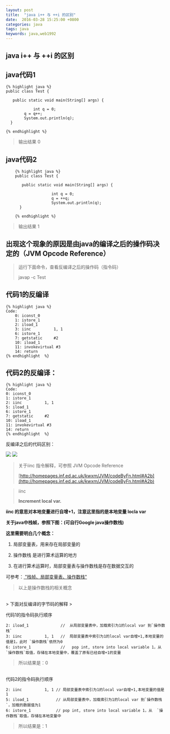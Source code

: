 ```yaml
---
layout: post
title:  "java i++ 与 ++i 的区别"
date:  2016-03-28 15:25:00 +0800
categories: java
tags: java
keywords: java,web1992
---
```



java i++ 与 ++i 的区别
---

<!--more-->
java代码1
---

	{% highlight java %}
	public class Test {

	   public static void main(String[] args) {

		        int q = 0;
			q = q++;
			System.out.println(q);
	  }

	{% endhighlight %}

>输出结果 0
>

java代码2
---                                                    
                                                     
        {% highlight java %}                         
        public class Test {                          
                                                     
           public static void main(String[] args) {  
                                                     
                        int q = 0;                   
                        q = ++q;                     
                        System.out.println(q);       
          }                                          
                                                     
        {% endhighlight %}     

>输出结果 1
> 

出现这个现象的原因是由java的编译之后的操作码决定的（JVM Opcode Reference）
---
> 运行下面命令，查看反编译之后的操作码（指令码）
>
> javap -c Test
>

代码1的反编译
---
	{% highlight java %} 
	Code:
    	0: iconst_0
    	1: istore_1
    	2: iload_1
    	3: iinc          1, 1
    	6: istore_1
    	7: getstatic     #2   
   		10: iload_1
   		11: invokevirtual #3   
   		14: return
	{% endhighlight  %} 

 代码2的反编译： 
---
	{% highlight java %} 
	Code:
	0: iconst_0
	1: istore_1
	2: iinc          1, 1
	5: iload_1
	6: istore_1
	7: getstatic     #2    
	10: iload_1
	11: invokevirtual #3    
	14: return 
	{% endhighlight  %} 
   

                  
反编译之后的代码区别：

![](http://i.imgur.com/zlue6od.png)
![](http://i.imgur.com/7aBMw2D.png)

>关于iinc 指令解释，可参照 JVM Opcode Reference
>
>[http://homepages.inf.ed.ac.uk/kwxm/JVM/codeByFn.html#A2b](http://homepages.inf.ed.ac.uk/kwxm/JVM/codeByFn.html#A2b)

>iinc
>
>**Increment local var.**

**iinc 的意思对本地变量进行自增+1，注意这里指的是本地变量 locla var**

**关于java中栈帧，参照下图：(可自行Google java操作数栈)**


**这里需要明白几个概念：**

1. 局部变量表，用来存在局部变量的
 
2. 操作数栈 是进行算术运算的地方

3. 在进行算术运算时，局部变量表与操作数栈是存在数据交互的

可参考：[ "栈帧、局部变量表、操作数栈"](http://wangwengcn.iteye.com/blog/1622195)
> 以上是操作数栈的相关概念

<br />
> 下面对反编译的字节码的解释
> 

代码1的指令码执行顺序

	2: iload_1				//  从局部变量表中，加载索引为1的local var 到`操作数栈`
    3: iinc          1, 1   //  局部变量表中索引为1的local var自增+1,本地变量的值是1，此时 `操作数栈`依然为0
    6: istore_1 		    //   pop int, store into local variable 1，从  `操作数栈`取值，存储在本地变量中，覆盖了原有已经自增+1的变量

>所以结果是：0


<br />
代码2的指令码执行顺序

	2: iinc          1, 1 // 局部变量表中索引为1的local var自增+1,本地变量的值是1
	5: iload_1			  // 从局部变量表中，加载索引为1的local var 到`操作数栈`，加载的数据值为1
	6: istore_1			  // pop int, store into local variable 1，从  `操作数栈`取值，存储在本地变量中

>所以结果是：1



